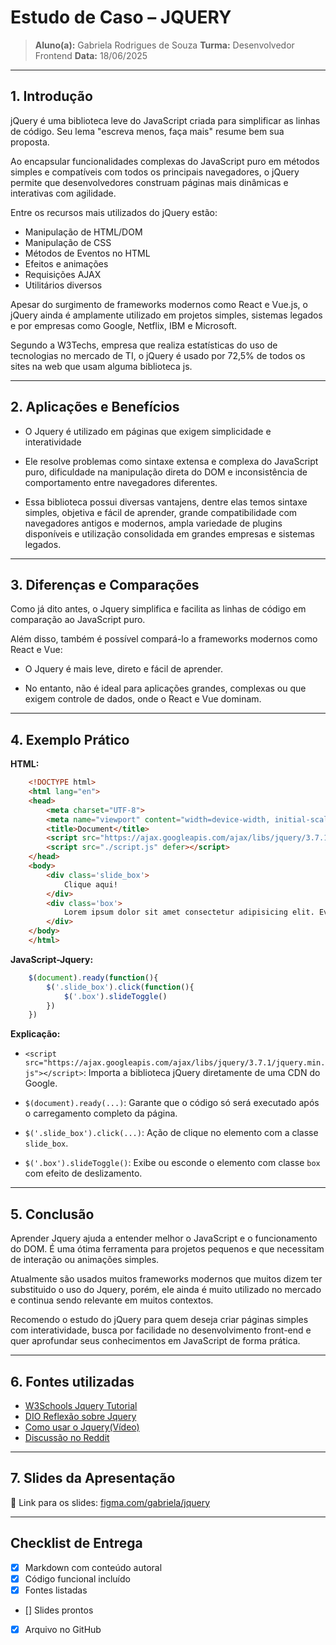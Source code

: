 
# Estudo de Caso – JQUERY

> **Aluno(a):** Gabriela Rodrigues de Souza
> **Turma:** Desenvolvedor Frontend
> **Data:** 18/06/2025

---

## 1. Introdução

 jQuery é uma biblioteca leve do JavaScript criada para simplificar as linhas de código. Seu lema "escreva menos, faça mais" resume bem sua proposta.

Ao encapsular funcionalidades complexas do JavaScript puro em métodos simples e compatíveis com todos os principais navegadores, o jQuery permite que desenvolvedores construam páginas mais dinâmicas e interativas com agilidade.

Entre os recursos mais utilizados do jQuery estão:
- Manipulação de HTML/DOM
- Manipulação de CSS
- Métodos de Eventos no HTML
- Efeitos e animações
- Requisições AJAX
- Utilitários diversos

Apesar do surgimento de frameworks modernos como React e Vue.js, o jQuery ainda é amplamente utilizado em projetos simples, sistemas legados e por empresas como Google, Netflix, IBM e Microsoft.

Segundo a W3Techs, empresa que realiza estatísticas do uso de tecnologias no mercado de TI, o jQuery é usado por 72,5% de todos os sites na web que usam alguma biblioteca js.

---

## 2. Aplicações e Benefícios

- O Jquery é utilizado em páginas que exigem simplicidade e interatividade

- Ele resolve problemas como sintaxe extensa e complexa do JavaScript puro, dificuldade na manipulação direta do DOM e inconsistência de comportamento entre navegadores diferentes.

- Essa biblioteca possui diversas vantajens, dentre elas temos sintaxe simples, objetiva e fácil de aprender, grande compatibilidade com navegadores antigos e modernos, ampla variedade de plugins disponíveis e utilização consolidada em grandes empresas e sistemas legados.

---

## 3. Diferenças e Comparações

Como já dito antes, o Jquery simplifica e facilita as linhas de código em comparação ao JavaScript puro.

Além disso, também é possível compará-lo a frameworks modernos como React e Vue:

- O Jquery é mais leve, direto e fácil de aprender.

- No entanto, não é ideal para aplicações grandes, complexas ou que exigem controle de dados, onde o React e Vue dominam.

---

## 4. Exemplo Prático

**HTML:**
```html
    <!DOCTYPE html>
    <html lang="en">
    <head>
        <meta charset="UTF-8">
        <meta name="viewport" content="width=device-width, initial-scale=1.0">
        <title>Document</title>
        <script src="https://ajax.googleapis.com/ajax/libs/jquery/3.7.1/jquery.min.js"></script>
        <script src="./script.js" defer></script>
    </head>
    <body>
        <div class='slide_box'>
            Clique aqui!
        </div>
        <div class='box'>
            Lorem ipsum dolor sit amet consectetur adipisicing elit. Eveniet, odit?
        </div>
    </body>
    </html>
```

**JavaScript-Jquery:**
```javascript
    $(document).ready(function(){
        $('.slide_box').click(function(){
            $('.box').slideToggle()
        })
    })
```

**Explicação:**
- `<script src="https://ajax.googleapis.com/ajax/libs/jquery/3.7.1/jquery.min.js"></script>`: Importa a biblioteca jQuery diretamente de uma CDN do Google.

- `$(document).ready(...)`: Garante que o código só será executado após o carregamento completo da página.

- `$('.slide_box').click(...)`: Ação de clique no elemento com a classe `slide_box`.

- `$('.box').slideToggle()`: Exibe ou esconde o elemento com classe `box` com efeito de deslizamento.

---

## 5. Conclusão

Aprender Jquery ajuda a entender melhor o JavaScript e o funcionamento do DOM. É uma ótima ferramenta para projetos pequenos e que necessitam de interação ou animações simples. 

Atualmente são usados muitos frameworks modernos que muitos dizem ter substituido o uso do Jquery, porém, ele ainda é muito utilizado no mercado e continua sendo relevante em muitos contextos. 

Recomendo o estudo do jQuery para quem deseja criar páginas simples com interatividade, busca por facilidade no desenvolvimento front-end e quer aprofundar seus conhecimentos em JavaScript de forma prática.

---

## 6. Fontes utilizadas

- [W3Schools Jquery Tutorial](https://www.w3schools.com/jquery/default.asp)
- [DIO Reflexão sobre Jquery](https://www.dio.me/articles/jquery-um-classico-presente-em-mais-de-70-dos-sites-da-web-vs-frameworks-modernos-b5d5dcee1969)
- [Como usar o Jquery(Vídeo)](https://www.youtube.com/watch?v=HYFkpdt7wT8)
- [Discussão no Reddit](https://www.reddit.com/r/webdev/comments/mwt767/when_is_it_advantageous_to_use_jquery_instead_of/)

---

## 7. Slides da Apresentação

📎 Link para os slides:
[figma.com/gabriela/jquery](https://www.figma.com/deck/h6ikk2N5a3CkIjdKwEbRmG/JQUERY?node-id=2-37)

---

## Checklist de Entrega

- [x] Markdown com conteúdo autoral
- [x] Código funcional incluído
- [x] Fontes listadas
- [] Slides prontos
- [x] Arquivo no GitHub

